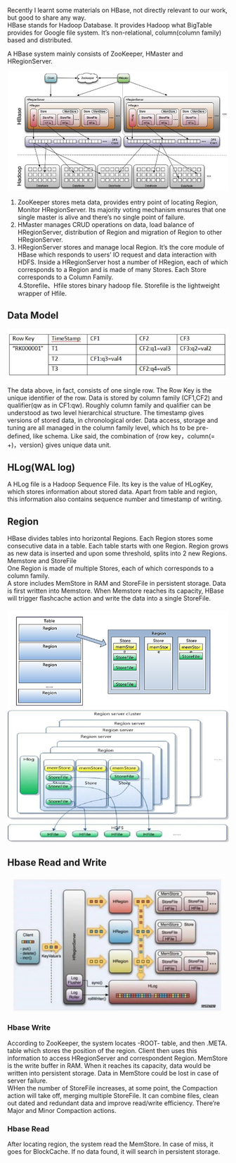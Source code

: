 Recently I learnt some materials on HBase, not directly relevant to our work, but good to share any way.   
HBase stands for Hadoop Database. It provides Hadoop what BigTable provides for Google file system. It’s non-relational, column(column family) based and distributed.   
     
A HBase system mainly consists of ZooKeeper, HMaster and HRegionServer.   

![system](../images/HBase/system_structure.jpg)
   
1. ZooKeeper stores meta data, provides entry point of locating Region, Monitor HRegionServer. Its majority voting mechanism ensures that one single master is alive and there’s no single point of failure.   
2. HMaster manages CRUD operations on data, load balance of HRegionServer, distribution of Region and migration of Region to other HRegionServer.   
3. HRegionServer stores and manage local Region. It’s the core module of HBase which responds to users’ IO request and data interaction with HDFS. Inside a HRegionServer host a number of HRegion, each of which corresponds to a Region and is made of many Stores. Each Store corresponds to a Column Family.   
4.Storefile、Hfile stores binary hadoop file. Storefile is the lightweight wrapper of Hfile.  

## Data Model  
![datamodel](../images/HBase/data_model.jpg)
   
The data above, in fact, consists of one single row. The Row Key is the unique identifier of the row. Data is stored by column family (CF1,CF2) and qualifier(qw as in CF1:qw). Roughly column family and qualifier can be understood as two level hierarchical structure. The timestamp gives versions of stored data, in chronological order. Data access, storage and tuning are all managed in the column family level, which hs to be pre-defined, like schema. Like said,  the combination of {row key，column(=<family> +<qualifier>)，version} gives unique data unit.   

## HLog(WAL log)   
A HLog file is a Hadoop Sequence File. Its key is the value of HLogKey, which stores information about stored data. Apart from table and region, this information also contains sequence number and timestamp of writing.   
## Region  
HBase divides tables into horizontal Regions. Each Region stores some consecutive data in a table. Each table starts with one Region. Region grows as new data is inserted and upon some threshold, splits into 2 new Regions.   
Memstore and StoreFile  
One Region is made of multiple Stores, each of which corresponds to a column family.   
A store includes MemStore in RAM and StoreFile in persistent storage. Data is first written into Memstore. When Memstore reaches its capacity, HBase will trigger flashcache action and write the data into a single StoreFile.   
　　　　　　　　　　
![readwrite](../images/HBase/table_region.png)
![regioncluster](../images/HBase/region_cluster.jpg)
　　
## Hbase Read and Write 
![readwrite](../images/HBase/read_write.png)
   
### Hbase Write  
According to ZooKeeper, the system locates  -ROOT- table, and then .META. table which stores the position of the region. Client then uses this information to access HRegionServer and correspondent Region.  MemStore is the write buffer in RAM. When it reaches its capacity, data would be written into persistent storage. Data in MemStore could be lost in case of server failure.    
WHen the number of StoreFile increases, at some point, the Compaction action will take off, merging multiple StoreFile. It can combine files, clean out dated and redundant data and improve read/write efficiency. There’re Major and Minor Compaction actions.   
### Hbase Read  
After locating region, the system read the MemStore. In case of miss, it goes for BlockCache. If no data found, it will search in persistent storage.   


